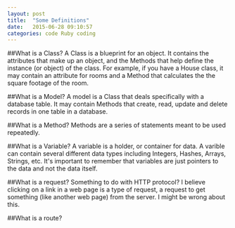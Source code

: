 ```yaml
---
layout: post
title:  "Some Definitions"
date:   2015-06-28 09:10:57
categories: code Ruby coding
---
```

##What is a Class?
A Class is a blueprint for an object.  It contains the attributes that make up an object, and the Methods that help define the instance (or object) of the class.  For example, if you have a House class, it may contain an attribute for rooms and a Method that calculates the the square footage of the room.

##What is a Model?
A model is a Class that deals specifically with a database table.  It may contain Methods that create, read, update and delete records in one table in a database.

##What is a Method?
Methods are a series of statements meant to be used repeatedly.  

##What is a Variable?
A variable is a holder, or container for data.  A varible can contain several different data types including Integers, Hashes, Arrays, Strings, etc.  It's important to remember that variables are just pointers to the data and not the data itself.

##What is a request?
Something to do with HTTP protocol?  I believe clicking on a link in a web page is a type of request, a request to get something (like another web page) from the server.  I might be wrong about this.

##What is a route?
